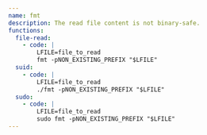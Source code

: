 ```yaml
---
name: fmt
description: The read file content is not binary-safe.
functions:
  file-read:
    - code: |
        LFILE=file_to_read
        fmt -pNON_EXISTING_PREFIX "$LFILE"
  suid:
    - code: |
        LFILE=file_to_read
        ./fmt -pNON_EXISTING_PREFIX "$LFILE"
  sudo:
    - code: |
        LFILE=file_to_read
        sudo fmt -pNON_EXISTING_PREFIX "$LFILE"
---
```


